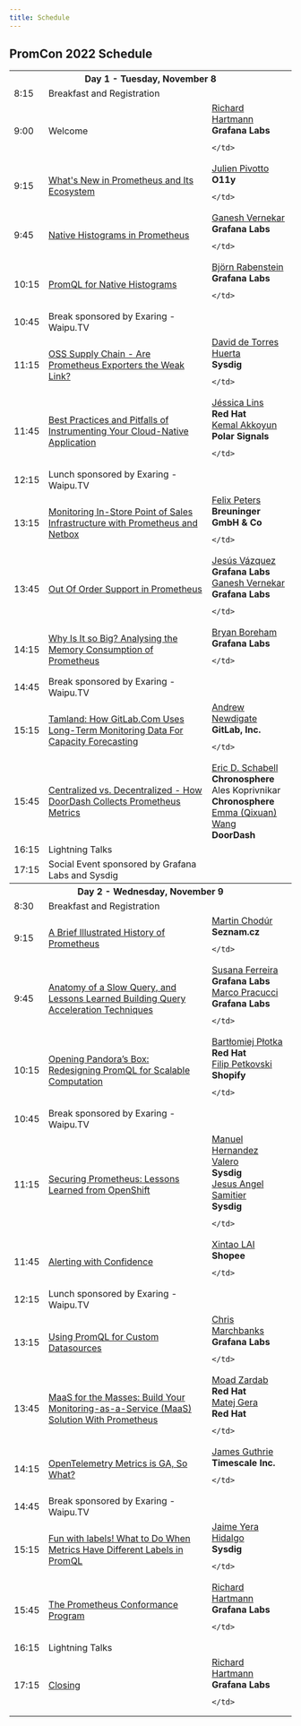 ```yaml
---
title: Schedule
---
```


## PromCon 2022 Schedule

<table class="table schedule-table">
  <tr class="day">
    <th colspan="3">Day 1 - Tuesday, November 8</th>
  </tr>
  <tr class="break">
    <td>8:15</td>
    <td>Breakfast and Registration</td>
    <td></td>
  </tr>
   <tr class="talk">
    <td>9:00</td>
    <td>
      Welcome
    </td>
    <td>
      <a href="../speakers/richard-hartmann">Richard Hartmann</a>
      <br>
      <b>Grafana Labs</b>
      
    </td>
  </tr>
   <tr class="talk">
    <td>9:15</td>
    <td>
      <a href="../talks/whats-new-in-prometheus-and-its-">What's New in Prometheus and Its Ecosystem</a>
    </td>
    <td>
      <a href="../speakers/julien-pivotto">Julien Pivotto</a>
      <br>
      <b>O11y</b>
      
    </td>
  </tr>
   <tr class="talk">
    <td>9:45</td>
    <td>
      <a href="../talks/native-histograms-in-prometheus">Native Histograms in Prometheus</a>
    </td>
    <td>
      <a href="../speakers/ganesh-vernekar">Ganesh Vernekar</a>
      <br>
      <b>Grafana Labs</b>
      
    </td>
  </tr>
   <tr class="talk">
    <td>10:15</td>
    <td>
      <a href="../talks/promql-for-native-histograms">PromQL for Native Histograms</a>
    </td>
    <td>
      <a href="../speakers/björn-rabenstein">Björn Rabenstein</a>
      <br>
      <b>Grafana Labs</b>
      
    </td>
  </tr>
  <tr class="break">
    <td>10:45</td>
    <td>Break sponsored by Exaring - Waipu.TV</td>
    <td></td>
  </tr>
   <tr class="talk">
    <td>11:15</td>
    <td>
      <a href="../talks/oss-supply-chain---are-prometheu">OSS Supply Chain - Are Prometheus Exporters the Weak Link?</a>
    </td>
    <td>
      <a href="../speakers/david-de-torres-huerta">David de Torres Huerta</a>
      <br>
      <b>Sysdig</b>
      
    </td>
  </tr>
   <tr class="talk">
    <td>11:45</td>
    <td>
      <a href="../talks/best-practices-and-pitfalls-of-i">Best Practices and Pitfalls of Instrumenting Your Cloud-Native Application</a>
    </td>
    <td>
      <a href="../speakers/jéssica-lins">Jéssica Lins</a>
      <br>
      <b>Red Hat</b>
      <br/>
      <a href="../speakers/kemal-akkoyun">Kemal Akkoyun</a>
      <br>
      <b>Polar Signals</b>
      
    </td>
  </tr>
  <tr class="break">
    <td>12:15</td>
    <td>Lunch sponsored by Exaring - Waipu.TV</td>
    <td></td>
  </tr>
   <tr class="talk">
    <td>13:15</td>
    <td>
      <a href="../talks/monitoring-in-store-point-of-sal">Monitoring In-Store Point of Sales Infrastructure with Prometheus and Netbox</a>
    </td>
    <td>
      <a href="../speakers/felix-peters">Felix Peters</a>
      <br>
      <b>Breuninger GmbH & Co</b>
      
    </td>
  </tr>
   <tr class="talk">
    <td>13:45</td>
    <td>
      <a href="../talks/out-of-order-support-in-promethe">Out Of Order Support in Prometheus</a>
    </td>
    <td>
      <a href="../speakers/jesús-vázquez">Jesús Vázquez</a>
      <br>
      <b>Grafana Labs</b>
      <br/>
      <a href="../speakers/ganesh-vernekar">Ganesh Vernekar</a>
      <br>
      <b>Grafana Labs</b>
      
    </td>
  </tr>
   <tr class="talk">
    <td>14:15</td>
    <td>
      <a href="../talks/why-is-it-so-big-analysing-the-m">Why Is It so Big? Analysing the Memory Consumption of Prometheus</a>
    </td>
    <td>
      <a href="../speakers/bryan-boreham">Bryan Boreham</a>
      <br>
      <b>Grafana Labs</b>
      
    </td>
  </tr>
  <tr class="break">
    <td>14:45</td>
    <td>Break sponsored by Exaring - Waipu.TV</td>
    <td></td>
  </tr>
   <tr class="talk">
    <td>15:15</td>
    <td>
      <a href="../talks/tamland-how-gitlabcom-uses-long-">Tamland: How GitLab.Com Uses Long-Term Monitoring Data For Capacity Forecasting</a>
    </td>
    <td>
      <a href="../speakers/andrew-newdigate">Andrew Newdigate</a>
      <br>
      <b>GitLab, Inc.</b>
      
    </td>
  </tr>
   <tr class="talk">
    <td>15:45</td>
    <td>
      <a href="../talks/centralized-vs-decentralized---h">Centralized vs. Decentralized - How DoorDash Collects Prometheus Metrics</a>
    </td>
    <td>
      <a href="../speakers/eric-d-schabell">Eric D. Schabell</a>
      <br>
      <b>Chronosphere</b>
      <br>
      Ales Koprivnikar
      <br>
      <b>Chronosphere</b>
      <br>
      <a href="../speakers/emma-(qixuan)-wang">Emma (Qixuan) Wang</a>
      <br>
      <b>DoorDash</b>
    </td>
  </tr>
  <tr class="talk">
    <td>16:15</td>
    <td>Lightning Talks</td>
    <td></td>
  </tr>
  <tr class="break">
    <td>17:15</td>
    <td>Social Event sponsored by Grafana Labs and Sysdig</td>
    <td></td>
  </tr>
  <tr class="day">
    <th colspan="3">Day 2 - Wednesday, November 9</th>
  </tr>
  <tr class="break">
    <td>8:30</td>
    <td>Breakfast and Registration</td>
    <td></td>
  </tr>
   <tr class="talk">
    <td>9:15</td>
    <td>
      <a href="../talks/a-brief-illustrated-history-of-p">A Brief Illustrated History of Prometheus</a>
    </td>
    <td>
      <a href="../speakers/martin-chodúr">Martin Chodúr</a>
      <br>
      <b>Seznam.cz</b>
      
    </td>
  </tr>
   <tr class="talk">
    <td>9:45</td>
    <td>
      <a href="../talks/anatomy-of-a-slow-query-and-less">Anatomy of a Slow Query, and Lessons Learned Building Query Acceleration Techniques</a>
    </td>
    <td>
      <a href="../speakers/susana-ferreira">Susana Ferreira</a>
      <br>
      <b>Grafana Labs</b>
      <br/>
      <a href="../speakers/marco-pracucci">Marco Pracucci</a>
      <br>
      <b>Grafana Labs</b>
      
    </td>
  </tr>
   <tr class="talk">
    <td>10:15</td>
    <td>
      <a href="../talks/opening-pandoras-box-redesigning">Opening Pandora’s Box: Redesigning PromQL for Scalable Computation</a>
    </td>
    <td>
      <a href="../speakers/bartłomiej-płotka">Bartłomiej Płotka</a>
      <br>
      <b>Red Hat</b>
      <br/>
      <a href="../speakers/filip-petkovski">Filip Petkovski</a>
      <br>
      <b>Shopify</b>
      
    </td>
  </tr>
  <tr class="break">
    <td>10:45</td>
    <td>Break sponsored by Exaring - Waipu.TV</td>
    <td></td>
  </tr>
   <tr class="talk">
    <td>11:15</td>
    <td>
      <a href="../talks/securing-prometheus-lessons-lear">Securing Prometheus: Lessons Learned from OpenShift</a>
    </td>
    <td>
      <a href="../speakers/manuel-hernandez-valero">Manuel Hernandez Valero</a>
      <br>
      <b>Sysdig</b>
      <br/>
      <a href="../speakers/jesus-angel-samitier">Jesus Angel Samitier</a>
      <br>
      <b>Sysdig</b>
      
    </td>
  </tr>
   <tr class="talk">
    <td>11:45</td>
    <td>
      <a href="../talks/alerting-with-confidence">Alerting with Confidence</a>
    </td>
    <td>
      <a href="../speakers/xintao-lai">Xintao LAI</a>
      <br>
      <b>Shopee</b>
      
    </td>
  </tr>
  <tr class="break">
    <td>12:15</td>
    <td>Lunch sponsored by Exaring - Waipu.TV</td>
    <td></td>
  </tr>
   <tr class="talk">
    <td>13:15</td>
    <td>
      <a href="../talks/using-promql-for-custom-datasour">Using PromQL for Custom Datasources</a>
    </td>
    <td>
      <a href="../speakers/chris-marchbanks">Chris Marchbanks</a>
      <br>
      <b>Grafana Labs</b>
      
    </td>
  </tr>
   <tr class="talk">
    <td>13:45</td>
    <td>
      <a href="../talks/maas-for-the-masses-build-your-m">MaaS for the Masses: Build Your Monitoring-as-a-Service (MaaS) Solution With Prometheus</a>
    </td>
    <td>
      <a href="../speakers/moad-zardab">Moad Zardab</a>
      <br>
      <b>Red Hat</b>
      <br/>
      <a href="../speakers/matej-gera">Matej Gera</a>
      <br>
      <b>Red Hat</b>
      
    </td>
  </tr>
   <tr class="talk">
    <td>14:15</td>
    <td>
      <a href="../talks/opentelemetry-metrics-is-ga-so-w">OpenTelemetry Metrics is GA, So What?</a>
    </td>
    <td>
      <a href="../speakers/james-guthrie">James Guthrie</a>
      <br>
      <b>Timescale Inc.</b>
      
    </td>
  </tr>
  <tr class="break">
    <td>14:45</td>
    <td>Break sponsored by Exaring - Waipu.TV</td>
    <td></td>
  </tr>
   <tr class="talk">
    <td>15:15</td>
    <td>
      <a href="../talks/fun-with-labels!-what-to-do-when">Fun with labels! What to Do When Metrics Have Different Labels in PromQL</a>
    </td>
    <td>
      <a href="../speakers/jaime-yera-hidalgo">Jaime Yera Hidalgo</a>
      <br>
      <b>Sysdig</b>
      
    </td>
  </tr>
   <tr class="talk">
    <td>15:45</td>
    <td>
      <a href="../talks/the-prometheus-conformance">The Prometheus Conformance Program</a>
    </td>
    <td>
      <a href="../speakers/richard-hartmann">Richard Hartmann</a>
      <br>
      <b>Grafana Labs</b>
      
    </td>
  </tr>
  <tr class="talk">
    <td>16:15</td>
    <td>Lightning Talks</td>
    <td></td>
  </tr>
   <tr class="talk">
    <td>17:15</td>
    <td>
      <a href="../talks/closing">Closing</a>
    </td>
    <td>
      <a href="../speakers/richard-hartmann">Richard Hartmann</a>
      <br>
      <b>Grafana Labs</b>
      
    </td>
  </tr>
</table>
